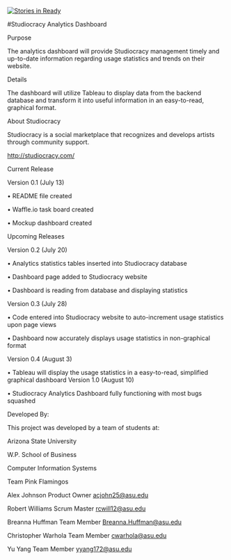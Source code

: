 [![Stories in Ready](https://badge.waffle.io/asu-cis440-summer/studiocracy-analytics-hjwwy.png?label=ready&title=Ready)](https://waffle.io/asu-cis440-summer/studiocracy-analytics-hjwwy)

#Studiocracy Analytics Dashboard

Purpose

The analytics dashboard will provide Studiocracy management timely and up-to-date information regarding usage statistics and trends on their website. 

Details

The dashboard will utilize Tableau to display data from the backend database and transform it into useful information in an easy-to-read, graphical format. 

About Studiocracy

Studiocracy is a social marketplace that recognizes and develops artists through community support.

http://studiocracy.com/

Current Release

Version 0.1 (July 13)

•	README file created

•	Waffle.io task board created

•	Mockup dashboard created

Upcoming Releases

Version 0.2 (July 20)

•	Analytics statistics tables inserted into Studiocracy database

•	Dashboard page added to Studiocracy website

•	Dashboard is reading from database and displaying statistics

Version 0.3 (July 28)

•	Code entered into Studiocracy website to auto-increment usage statistics upon page views

•	Dashboard now accurately displays usage statistics in non-graphical format

Version 0.4 (August 3)

•	Tableau will display the usage statistics in a easy-to-read, simplified graphical dashboard
Version 1.0 (August 10)

•	Studiocracy Analytics Dashboard fully functioning with most bugs squashed

Developed By:

This project was developed by a team of students at:

Arizona State University

W.P. School of Business

Computer Information Systems

Team Pink Flamingos

Alex Johnson		Product Owner		acjohn25@asu.edu

Robert Williams		Scrum Master		rcwill12@asu.edu

Breanna Huffman	Team Member		Breanna.Huffman@asu.edu

Christopher Warhola 	Team Member 		cwarhola@asu.edu	

Yu Yang			Team Member		yyang172@asu.edu



